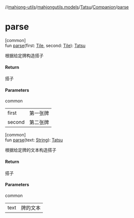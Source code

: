 //[mahjong-utils](../../../../index.md)/[mahjongutils.models](../../index.md)/[Tatsu](../index.md)/[Companion](index.md)/[parse](parse.md)

# parse

[common]\
fun [parse](parse.md)(first: [Tile](../../-tile/index.md), second: [Tile](../../-tile/index.md)): [Tatsu](../index.md)

根据给定牌构造搭子

#### Return

搭子

#### Parameters

common

| | |
|---|---|
| first | 第一张牌 |
| second | 第二张牌 |

[common]\
fun [parse](parse.md)(text: [String](https://kotlinlang.org/api/latest/jvm/stdlib/kotlin-stdlib/kotlin/-string/index.html)): [Tatsu](../index.md)

根据给定牌的文本构造搭子

#### Return

搭子

#### Parameters

common

| | |
|---|---|
| text | 牌的文本 |
